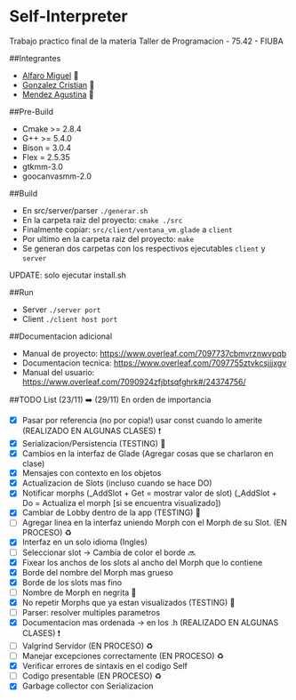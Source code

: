 # Self-Interpreter
Trabajo practico final de la materia Taller de Programacion - 75.42 - FIUBA

##Integrantes
* [Alfaro Miguel](https://github.com/AlfaroMiguel) :boy:
* [Gonzalez Cristian](https://github.com/Cristian3629) :boy:
* [Mendez Agustina](https://github.com/abmendez) :girl:

##Pre-Build
* Cmake >= 2.8.4
* G++ >= 5.4.0
* Bison = 3.0.4  
* Flex = 2.5.35
* gtkmm-3.0
* goocanvasmm-2.0

##Build
* En src/server/parser
 `./generar.sh`
* En la carpeta raiz del proyecto:
 `cmake ./src`
* Finalmente copiar:
 `src/client/ventana_vm.glade` a `client`
* Por ultimo en la carpeta raiz del proyecto:
 `make`
* Se generan dos carpetas con los respectivos ejecutables 
 `client` y `server`
 
 UPDATE: solo ejecutar install.sh

##Run 

* Server `./server port`
* Client `./client host port`

##Documentacion adicional
* Manual de proyecto: https://www.overleaf.com/7097737cbmvrznwvpqb
* Documentacion tecnica: https://www.overleaf.com/7097755ztvkcsjjjxgv
* Manual del usuario: https://www.overleaf.com/7090924zfjbtsqfghrk#/24374756/


##TODO List (23/11) :arrow_right: (29/11) En orden de importancia

- [x] Pasar por referencia (no por copia!) usar const cuando lo amerite (REALIZADO EN ALGUNAS CLASES) :heavy_exclamation_mark:
- [x] Serializacion/Persistencia (TESTING) :microscope:
- [x] Cambios en la interfaz de Glade (Agregar cosas que se charlaron en clase)
- [x] Mensajes con contexto en los objetos
- [x] Actualizacion de Slots (incluso cuando se hace DO)
- [x] Notificar morphs (_AddSlot + Get =  mostrar valor de slot) (_AddSlot + Do = Actualiza el morph [si se encuentra visualizado])
- [x] Cambiar de Lobby dentro de la app (TESTING) :microscope:
- [ ] Agregar linea en la interfaz uniendo Morph con el Morph de su Slot. (EN PROCESO) :recycle:
- [x] Interfaz en un solo idioma (Ingles)
- [ ] Seleccionar slot -> Cambia de color el borde :soon:
- [x] Fixear los anchos de los slots al ancho del Morph que lo contiene
- [x] Borde del nombre del Morph mas grueso
- [x] Borde de los slots mas fino
- [ ] Nombre de Morph en negrita :no_entry_sign:
- [x] No repetir Morphs que ya estan visualizados (TESTING) :microscope:
- [ ] Parser: resolver multiples parametros
- [x] Documentacion mas ordenada -> en los .h (REALIZADO EN ALGUNAS CLASES) :heavy_exclamation_mark:
- [ ] Valgrind Servidor (EN PROCESO) :recycle:
- [ ] Manejar excepciones correctamente (EN PROCESO) :recycle:
- [x] Verificar errores de sintaxis en el codigo Self
- [ ] Codigo presentable (EN PROCESO) :recycle:
- [x] Garbage collector con Serializacion
